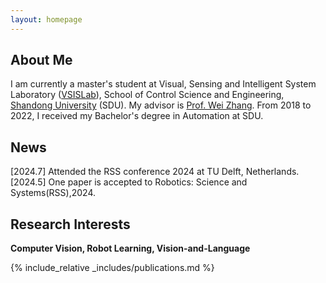 ```yaml
---
layout: homepage
---
```


## About Me

I am currently a master's student at Visual, Sensing and Intelligent System Laboratory ([VSISLab](http://www.vsislab.com/)), School of Control Science and Engineering, [Shandong University](https://www.en.sdu.edu.cn/) (SDU). My advisor is [Prof. Wei Zhang](https://ieeexplore.ieee.org/author/37085379581). From 2018 to 2022, I received my Bachelor's degree in Automation at SDU.

## News
[2024.7] Attended the RSS conference 2024 at TU Delft, Netherlands.
[2024.5] One paper is accepted to Robotics: Science and Systems(RSS),2024.

## Research Interests

**Computer Vision, Robot Learning, Vision-and-Language** 

{% include_relative _includes/publications.md %}

